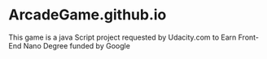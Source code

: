 # ArcadeGame.github.io
This game is a java Script project requested by Udacity.com to Earn Front-End Nano Degree funded by Google
